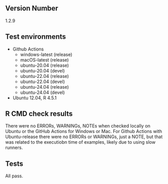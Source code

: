 ## Version Number

1.2.9

## Test environments

- Github Actions
    - windows-latest (release)
    - macOS-latest (release)
    - ubuntu-20.04 (release)
    - ubuntu-20.04 (devel)
    - ubuntu-22.04 (release)
    - ubuntu-22.04 (devel)
    - ubuntu-24.04 (release)
    - ubuntu-24.04 (devel)
- Ubuntu 12.04, R 4.5.1

## R CMD check results

There were no ERRORs, WARNINGs, NOTEs when checked locally on Ubuntu or the GitHub Actions for Windows or Mac. For Github Actions with Ubuntu-release there were no ERRORs or WARNINGs, just a NOTE, but that was related to the executiobn time of examples, likely due to using slow runners.

## Tests

All pass.
